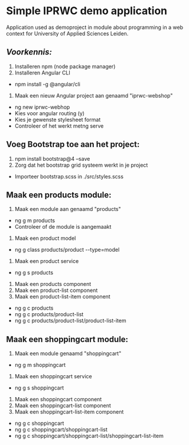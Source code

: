 # Simple IPRWC demo application

Application used as demoproject in module about programming in a web context for University of Applied Sciences Leiden.


## _Voorkennis:_

1. Installeren npm (node package manager)
2. Installeren Angular CLI

- npm install -g @angular/cli

1. Maak een nieuw Angular project aan genaamd &quot;iprwc-webshop&quot;

- ng new iprwc-webhop
- Kies voor angular routing (y)
- Kies je gewenste stylesheet format
- Controleer of het werkt metng serve

## Voeg Bootstrap toe aan het project:

1. npm install bootstrap@4 –save
2. Zorg dat het bootstrap grid systeem werkt in je project

- Importeer bootstrap.scss in ./src/styles.scss

## Maak een products module:

1. Maak een module aan genaamd &quot;products&quot;

- ng g m products
- Controleer of de module is aangemaakt

1. Maak een product model

- ng g class products/product --type=model

1. Maak een product service

- ng g s products

1. Maak een products component
2. Maak een product-list component
3. Maak een product-list-item component

- ng g c products
- ng g c products/product-list
- ng g c products/product-list/product-list-item

## Maak een shoppingcart module:

1. Maak een module genaamd &quot;shoppingcart&quot;

- ng g m shoppingcart

1. Maak een shoppingcart service

- ng g s shoppingcart

1. Maak een shoppingcart component
2. Maak een shoppingcart-list component
3. Maak een shoppingcart-list-item component

- ng g c shoppingcart
- ng g c shoppingcart/shoppingcart-list
- ng g c shoppingcart/shoppingcart-list/shoppingcart-list-item